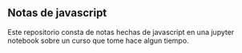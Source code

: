## Notas de javascript

Este repositorio consta de notas hechas de javascript en una jupyter notebook sobre un curso que tome hace algun tiempo.
